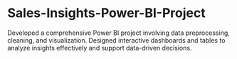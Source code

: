 # Sales-Insights-Power-BI-Project
Developed a comprehensive Power BI project involving data preprocessing, cleaning, and visualization. Designed interactive dashboards and tables to analyze insights effectively and support data-driven decisions.

